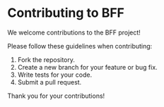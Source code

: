 
# Contributing to BFF

We welcome contributions to the BFF project!

Please follow these guidelines when contributing:

1.  Fork the repository.
2.  Create a new branch for your feature or bug fix.
3.  Write tests for your code.
4.  Submit a pull request.

Thank you for your contributions!
